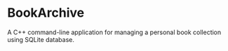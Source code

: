 # BookArchive
A C++ command-line application for managing a personal book collection using SQLite database.
